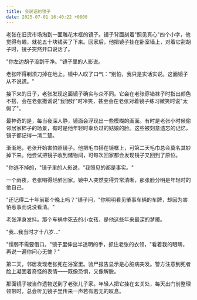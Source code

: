 ```yaml
---
title: 会说话的镜子
date: 2025-07-01 16:40:22 +0800
---
```


老张在旧货市场淘到一面雕花木框的镜子。镜子背面刻着"照见真心"四个小字，他觉得有趣，就花五十块钱买了下来。回家后，他把镜子挂在卧室墙上，对着它刮胡子时，镜子突然开口说话了。

"你左边胡子没刮干净。"镜子里的人影说。

老张吓得剃须刀掉在地上。镜中人叹了口气："别怕，我只是实话实说。这面镜子从不说谎。"

接下来的日子，老张发现这面镜子确实与众不同。它会在老张穿错袜子时指出颜色不搭，会在老张撒谎说"我很好"时冷笑，甚至会在老张对着镜子练习微笑时说"太假了"。

最神奇的是，每当夜深人静，镜面会浮现出一些模糊的画面。有时是老张小时候偷邻居家柿子的场景，有时是他年轻时辜负过的姑娘的脸。这些被刻意遗忘的记忆，镜子都记得一清二楚。

渐渐地，老张开始害怕照镜子。他把毛巾搭在镜框上，可第二天毛巾总会莫名其妙掉下来。他尝试把镜子收到储物间，可每次回家都会发现镜子又回到了原位。

"你逃不掉的，"镜子里的人影说，"我照见的都是事实。"

一个雨夜，老张喝得烂醉回家。镜中人突然变得异常清晰，那张脸分明是年轻时的他自己。

"还记得二十年前那个晚上吗？"镜子问，"你明明看见肇事车辆的车牌，却因为害怕惹事而说没看清。"

老张浑身发抖。那个车祸中死去的小女孩，是他这些年来最深的梦魇。

"我...我当时才十八岁..."

"懦弱不需要借口。"镜子里伸出半透明的手，抓住老张的衣领，"看着我的眼睛，再说一遍你问心无愧？"

第二天，邻居发现老张死在浴室里。验尸报告显示是心脏病突发。警方注意到死者脸上凝固着奇怪的表情——既像恐惧，又像解脱。

那面镜子被当作遗物送到了老张儿子家。年轻人把它挂在玄关处，每天出门前整理领带时，总会听见镜子里传来一声若有若无的叹息。
